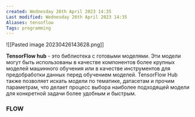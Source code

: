 ```yaml
---
created: Wednesday 26th April 2023 14:35
Last modified: Wednesday 26th April 2023 14:35
Aliases: tensoflow
Tags: programming
---
```


![[Pasted image 20230426143628.png]]

**TensorFlow hub** - это библиотека с готовыми моделями. 
Эти модели могут быть использованы в качестве компонентов более крупных моделей машинного обучения или в качестве инструментов для предобработки данных перед обучением моделей. TensorFlow Hub также позволяет искать модели по тематике, датасетам и прочим параметрам, что делает процесс выбора наиболее подходящей модели для конкретной задачи более удобным и быстрым.


### FLOW